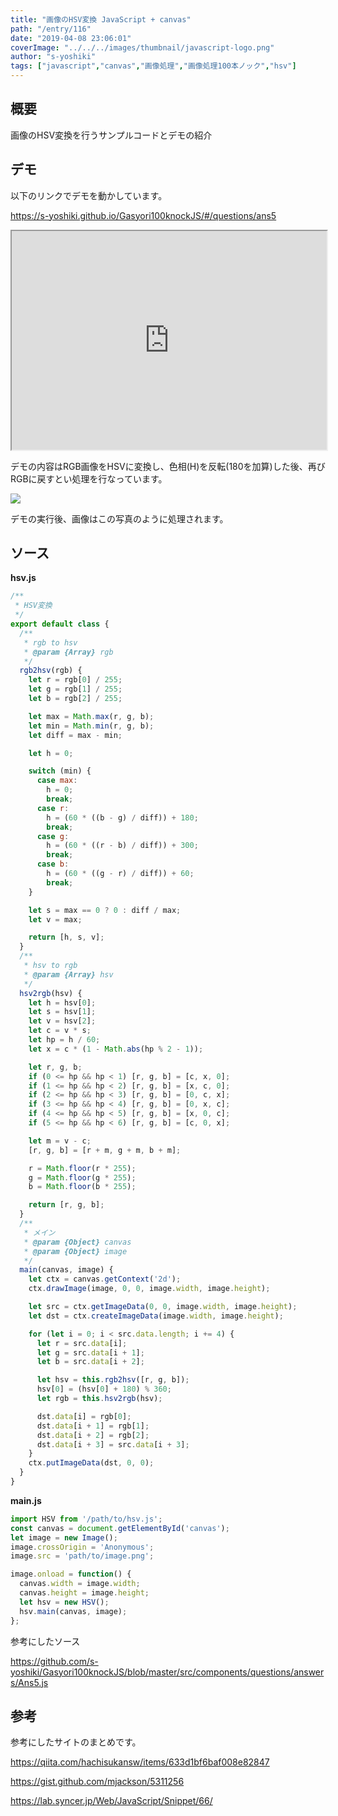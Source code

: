 ```yaml
---
title: "画像のHSV変換 JavaScript + canvas"
path: "/entry/116"
date: "2019-04-08 23:06:01"
coverImage: "../../../images/thumbnail/javascript-logo.png"
author: "s-yoshiki"
tags: ["javascript","canvas","画像処理","画像処理100本ノック","hsv"]
---
```


## 概要

画像のHSV変換を行うサンプルコードとデモの紹介

## デモ

以下のリンクでデモを動かしています。

<a href="https://s-yoshiki.github.io/Gasyori100knockJS/#/questions/ans5">https://s-yoshiki.github.io/Gasyori100knockJS/#/questions/ans5</a>

<iframe src="https://s-yoshiki.github.io/Gasyori100knockJS/#/questions/ans5/iframe" style="width:100%; height:350px"></iframe>

デモの内容はRGB画像をHSVに変換し、色相(H)を反転(180を加算)した後、再びRGBに戻すとい処理を行なっています。

<a href="https://images-tech-blog.s-yoshiki.com/img/2019/04/201904082255_r1tc43.png">
<img src="https://images-tech-blog.s-yoshiki.com/img/2019/04/201904082255_r1tc43.png"></a>

デモの実行後、画像はこの写真のように処理されます。

## ソース

**hsv.js**

```js
/**
 * HSV変換
 */
export default class {
  /**
   * rgb to hsv
   * @param {Array} rgb
   */
  rgb2hsv(rgb) {
    let r = rgb[0] / 255;
    let g = rgb[1] / 255;
    let b = rgb[2] / 255;

    let max = Math.max(r, g, b);
    let min = Math.min(r, g, b);
    let diff = max - min;

    let h = 0;

    switch (min) {
      case max:
        h = 0;
        break;
      case r:
        h = (60 * ((b - g) / diff)) + 180;
        break;
      case g:
        h = (60 * ((r - b) / diff)) + 300;
        break;
      case b:
        h = (60 * ((g - r) / diff)) + 60;
        break;
    }

    let s = max == 0 ? 0 : diff / max;
    let v = max;

    return [h, s, v];
  }
  /**
   * hsv to rgb
   * @param {Array} hsv
   */
  hsv2rgb(hsv) {
    let h = hsv[0];
    let s = hsv[1];
    let v = hsv[2];
    let c = v * s;
    let hp = h / 60;
    let x = c * (1 - Math.abs(hp % 2 - 1));

    let r, g, b;
    if (0 <= hp && hp < 1) [r, g, b] = [c, x, 0];
    if (1 <= hp && hp < 2) [r, g, b] = [x, c, 0];
    if (2 <= hp && hp < 3) [r, g, b] = [0, c, x];
    if (3 <= hp && hp < 4) [r, g, b] = [0, x, c];
    if (4 <= hp && hp < 5) [r, g, b] = [x, 0, c];
    if (5 <= hp && hp < 6) [r, g, b] = [c, 0, x];

    let m = v - c;
    [r, g, b] = [r + m, g + m, b + m];

    r = Math.floor(r * 255);
    g = Math.floor(g * 255);
    b = Math.floor(b * 255);

    return [r, g, b];
  }
  /**
   * メイン
   * @param {Object} canvas
   * @param {Object} image
   */
  main(canvas, image) {
    let ctx = canvas.getContext('2d');
    ctx.drawImage(image, 0, 0, image.width, image.height);

    let src = ctx.getImageData(0, 0, image.width, image.height);
    let dst = ctx.createImageData(image.width, image.height);

    for (let i = 0; i < src.data.length; i += 4) {
      let r = src.data[i];
      let g = src.data[i + 1];
      let b = src.data[i + 2];

      let hsv = this.rgb2hsv([r, g, b]);
      hsv[0] = (hsv[0] + 180) % 360;
      let rgb = this.hsv2rgb(hsv);

      dst.data[i] = rgb[0];
      dst.data[i + 1] = rgb[1];
      dst.data[i + 2] = rgb[2];
      dst.data[i + 3] = src.data[i + 3];
    }
    ctx.putImageData(dst, 0, 0);
  }
}
```

**main.js**

```js
import HSV from '/path/to/hsv.js';
const canvas = document.getElementById('canvas');
let image = new Image();
image.crossOrigin = 'Anonymous';
image.src = 'path/to/image.png';

image.onload = function() {
  canvas.width = image.width;
  canvas.height = image.height;
  let hsv = new HSV();
  hsv.main(canvas, image);
};
```

参考にしたソース

<a href="https://github.com/s-yoshiki/Gasyori100knockJS/blob/master/src/components/questions/answers/Ans5.js">https://github.com/s-yoshiki/Gasyori100knockJS/blob/master/src/components/questions/answers/Ans5.js</a>

## 参考

参考にしたサイトのまとめです。

<a href="https://qiita.com/hachisukansw/items/633d1bf6baf008e82847">https://qiita.com/hachisukansw/items/633d1bf6baf008e82847</a>

<a href="https://gist.github.com/mjackson/5311256">https://gist.github.com/mjackson/5311256</a>

<a href="https://lab.syncer.jp/Web/JavaScript/Snippet/66/">https://lab.syncer.jp/Web/JavaScript/Snippet/66/</a>
